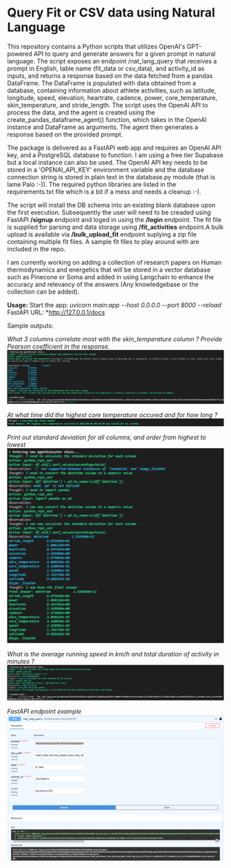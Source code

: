 # Query Fit or CSV data using Natural Language
This repository contains a Python scripts that utilizes OpenAI's GPT-powered API to query and generate answers for a given prompt in natural language. The script exposes an endpoint /nat_lang_query that receives a prompt in English, table name (fit_data or csv_data), and activity_id as inputs, and returns a response based on the data fetched from a pandas DataFrame. The DataFrame is populated with data obtained from a database, containing information about athlete activities, such as latitude, longitude, speed, elevation, heartrate, cadence, power, core_temperature, skin_temperature, and stride_length. The script uses the OpenAI API to process the data, and the agent is created using the create_pandas_dataframe_agent() function, which takes in the OpenAI instance and DataFrame as arguments. The agent then generates a response based on the provided prompt.

The package is delivered as a FastAPI web app and requires an OpenAI API key, and a PostgreSQL database to function. I am using a free tier Supabase but a local instance can also be used. The OpenAI API key needs to be stored in a 'OPENAI_API_KEY' environment variable and the database connection string is stored in plain text in the database.py module (that is lame Palo :-)).
The required python libraries are listed in the requirements.txt file which is a bit if a mess and needs a cleanup :-).

The script will install the DB schema into an existing blank database upon the first execution. Subsequently the user will need to be creaded using FastAPI **/signup** endpoint and loged in using the **/login** endpoint. The fit file is supplied for parsing and data storage using **/fit_activities** endpoint.A bulk upload is available via **/bulk_upload_fit** endpoint suplying a zip file containing multiple fit files. A sample fit files to play around with are included in the repo.

I am currently working on adding a collection of research papers on Human thermodynamics and energetics that will be stored in a vector database such as Pinecone or Soma and added in using Langchain to enhance the accuracy and relevancy of the answers (Any knowledgebase or the collection can be added).

**Usage:**
Start the app: *uvicorn main:app --host 0.0.0.0 --port 8000 --reload*
FastAPI URL: *http://127.0.0.1/docs

Sample outputs:

*What 3 columns correlate most with the skin_temperature column ? Provide Pearson coefficient in the response.*
![](images/output_1.png)

*At what time did the highest core temperature occured and for how long ?*
![](images/output_2.png)

*Print out standard deviation for all columns, and order from highest to lowest*
![](images/output_3.png)

*What is the average running speed in km/h and total duration of activity in minutes ?*
![](images/output_4.png)

*FastAPI endpoint example*
![](images/output_5.png)
